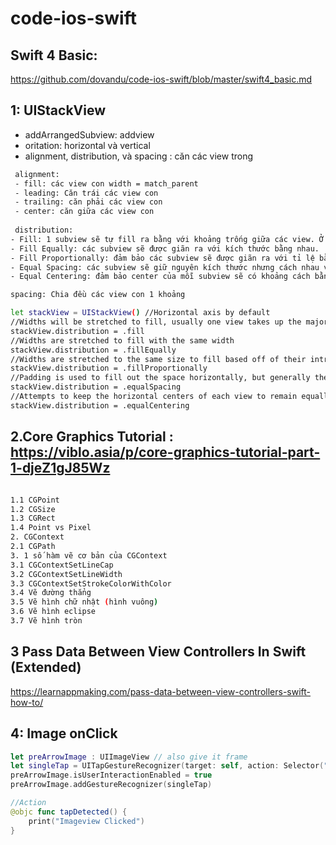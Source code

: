 # code-ios-swift

## Swift 4 Basic:
https://github.com/dovandu/code-ios-swift/blob/master/swift4_basic.md

## 1: UIStackView
- addArrangedSubview: addview
- oritation: horizontal và vertical
- alignment, distribution, và spacing : căn các view trong
```sh
 alignment: 
 - fill: các view con width = match_parent
 - leading: Căn trái các view con
 - trailing: căn phải các view con
 - center: căn giữa các view con
 
 distribution:
- Fill: 1 subview sẽ tự fill ra bằng với khoảng trống giữa các view. Ở hình trên các button trong stack đang layout theo giá trị fill.
- Fill Equally: các subview sẽ được giãn ra với kích thước bằng nhau.
- Fill Proportionally: đảm bảo các subview sẽ được giãn ra với tỉ lệ bằng nhau. VD: có 2 view A dài 100 và B dài 200, sau khi giãn ra A dài 150 và B là 300. Cả 2 cùng tăng lên 50%.
- Equal Spacing: các subview sẽ giữ nguyên kích thước nhưng cách nhau với 1 khoảng cách bằng nhau.
- Equal Centering: đảm bảo center của mỗi subview sẽ có khoảng cách bằng nhau.

spacing: Chia đều các view con 1 khoảng

let stackView = UIStackView() //Horizontal axis by default
//Widths will be stretched to fill, usually one view takes up the majority of the space
stackView.distribution = .fill 
//Widths are stretched to fill with the same width
stackView.distribution = .fillEqually
//Widths are stretched to the same size to fill based off of their intrinsic content size, but they scale to keep the same proportions. Think resizing things in Sketch with the lock on.
stackView.distribution = .fillProportionally
//Padding is used to fill out the space horizontally, but generally the views stay the same size
stackView.distribution = .equalSpacing
//Attempts to keep the horizontal centers of each view to remain equally spaced
stackView.distribution = .equalCentering
```

## 2.Core Graphics Tutorial : https://viblo.asia/p/core-graphics-tutorial-part-1-djeZ1gJ85Wz
```sh 

1.1 CGPoint
1.2 CGSize
1.3 CGRect
1.4 Point vs Pixel
2. CGContext
2.1 CGPath
3. 1 số hàm vẽ cơ bản của CGContext
3.1 CGContextSetLineCap
3.2 CGContextSetLineWidth
3.3 CGContextSetStrokeColorWithColor
3.4 Vẽ đường thẳng
3.5 Vẽ hình chữ nhật (hình vuông)
3.6 Vẽ hình eclipse
3.7 Vẽ hình tròn

```

## 3 Pass Data Between View Controllers In Swift (Extended)
https://learnappmaking.com/pass-data-between-view-controllers-swift-how-to/

## 4: Image onClick

```swift
let preArrowImage : UIImageView // also give it frame
let singleTap = UITapGestureRecognizer(target: self, action: Selector("tapDetected"))
preArrowImage.isUserInteractionEnabled = true
preArrowImage.addGestureRecognizer(singleTap)

//Action
@objc func tapDetected() {
    print("Imageview Clicked")
}
```
